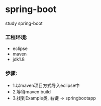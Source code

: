 # spring-boot
study spring-boot

### 工程环境: 
- eclipse
- maven
- jdk1.8


### 步骤:
- 1.以maven项目方式导入eclipse中
- 2.等待maven build
- 3.找到Example类, 右键  -> springbootapp
